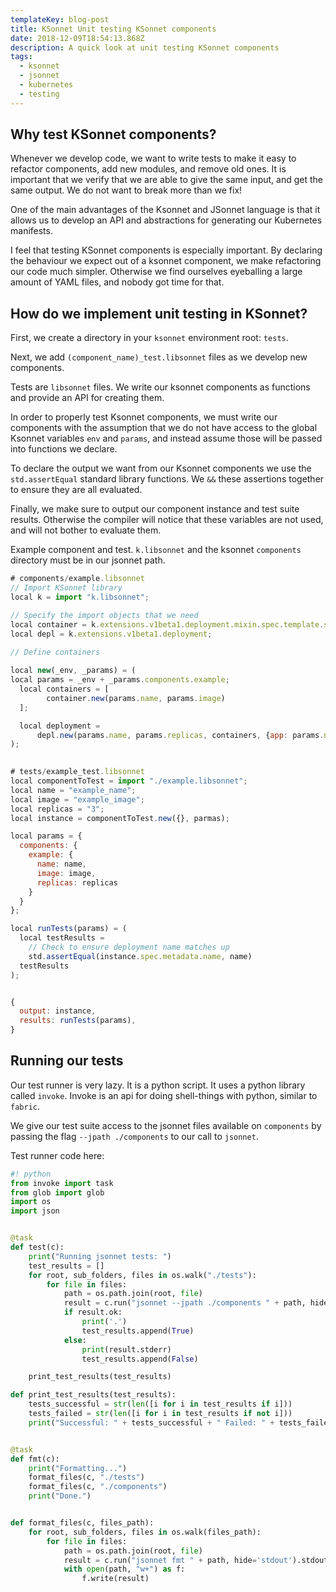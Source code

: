 ```yaml
---
templateKey: blog-post
title: KSonnet Unit testing KSonnet components 
date: 2018-12-09T18:54:13.868Z
description: A quick look at unit testing KSonnet components
tags:
  - ksonnet
  - jsonnet
  - kubernetes
  - testing
---
```


## Why test KSonnet components?
Whenever we develop code, we want to write tests to make it easy to refactor components, add new modules, and remove old ones. It is important that we verify that we are able to give the same input, and get the same output. We do not want to break more than we fix!

One of the main advantages of the Ksonnet and JSonnet language is that it allows us to develop an API and abstractions for generating our Kubernetes manifests. 

I feel that testing KSonnet components is especially important. By declaring the behaviour we expect out of a ksonnet component, we make refactoring our code much simpler. Otherwise we find ourselves eyeballing a large amount of YAML files, and nobody got time for that.

## How do we implement unit testing in KSonnet?

First, we create a directory in your `ksonnet` environment root: `tests`.

Next, we add `(component_name)_test.libsonnet` files as we develop new components.

Tests are `libsonnet` files. We write our ksonnet components as functions and provide an API for creating them.

In order to properly test Ksonnet components, we must write our components with the assumption that we do not have access to the global Ksonnet variables `env` and `params`, and instead assume those will be passed into functions we declare.

To declare the output we want from our Ksonnet components we use the `std.assertEqual` standard library functions. We `&&` these assertions together to ensure they are all evaluated.

Finally, we make sure to output our component instance and test suite results. Otherwise the compiler will notice that these variables are not used, and will not bother to evaluate them.

Example component and test. `k.libsonnet` and the ksonnet `components` directory must be in our jsonnet path.

```javascript
# components/example.libsonnet
// Import KSonnet library
local k = import "k.libsonnet";

// Specify the import objects that we need
local container = k.extensions.v1beta1.deployment.mixin.spec.template.spec.containersType;
local depl = k.extensions.v1beta1.deployment;

// Define containers
    
local new(_env, _params) = (
local params = _env + _params.components.example;
  local containers = [
        container.new(params.name, params.image)
  ];

  local deployment = 
      depl.new(params.name, params.replicas, containers, {app: params.name}); 
);
    

# tests/example_test.libsonnet
local componentToTest = import "./example.libsonnet";
local name = "example_name";
local image = "example_image";
local replicas = "3";
local instance = componentToTest.new({}, parmas);

local params = {
  components: {
    example: {
      name: name,
      image: image,
      replicas: replicas
    }
  }
};

local runTests(params) = (
  local testResults = 
    // Check to ensure deployment name matches up
    std.assertEqual(instance.spec.metadata.name, name)
  testResults
);


{
  output: instance,
  results: runTests(params),
}
```

## Running our tests

Our test runner is very lazy. It is a python script. It uses a python library called `invoke`. Invoke is an api for doing shell-things with python, similar to `fabric`.

We give our test suite access to the jsonnet files available on `components` by passing the flag `--jpath ./components` to our call to `jsonnet`.

Test runner code here:

```python
#! python
from invoke import task
from glob import glob
import os
import json


@task
def test(c):
    print("Running jsonnet tests: ")
    test_results = []
    for root, sub_folders, files in os.walk("./tests"):
        for file in files:
            path = os.path.join(root, file)
            result = c.run("jsonnet --jpath ./components " + path, hide='both', warn='True')
            if result.ok:
                print('.')
                test_results.append(True)
            else:
                print(result.stderr)
                test_results.append(False)

    print_test_results(test_results)

def print_test_results(test_results):
    tests_successful = str(len([i for i in test_results if i]))
    tests_failed = str(len([i for i in test_results if not i]))
    print("Successful: " + tests_successful + " Failed: " + tests_failed + " Total : " + str(len(test_results)))


@task
def fmt(c):
    print("Formatting...")
    format_files(c, "./tests")
    format_files(c, "./components")
    print("Done.")


def format_files(c, files_path):
    for root, sub_folders, files in os.walk(files_path):
        for file in files:
            path = os.path.join(root, file)
            result = c.run("jsonnet fmt " + path, hide='stdout').stdout
            with open(path, "w+") as f:
                f.write(result)
```
